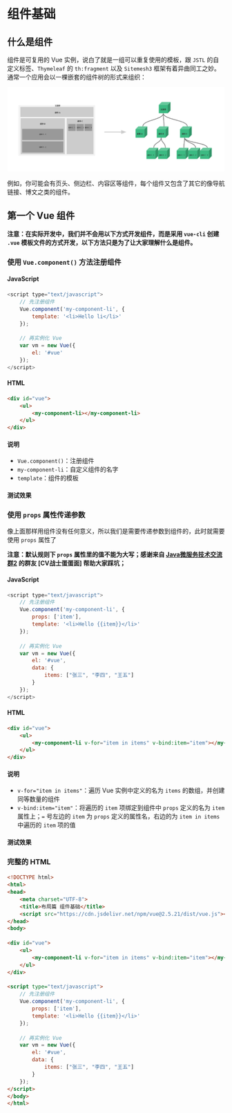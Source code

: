 # 组件基础

## 什么是组件

组件是可复用的 Vue 实例，说白了就是一组可以重复使用的模板，跟 `JSTL` 的自定义标签、`Thymeleaf` 的 `th:fragment` 以及 `Sitemesh3` 框架有着异曲同工之妙。通常一个应用会以一棵嵌套的组件树的形式来组织：

![41-001](../../../static/zh/js/vue/41-001.png)

例如，你可能会有页头、侧边栏、内容区等组件，每个组件又包含了其它的像导航链接、博文之类的组件。

## 第一个 Vue 组件

**注意：在实际开发中，我们并不会用以下方式开发组件，而是采用 `vue-cli` 创建 `.vue` 模板文件的方式开发，以下方法只是为了让大家理解什么是组件。**

### 使用 `Vue.component()` 方法注册组件

#### JavaScript

```javascript
<script type="text/javascript">
    // 先注册组件
    Vue.component('my-component-li', {
        template: '<li>Hello li</li>'
    });

    // 再实例化 Vue
    var vm = new Vue({
        el: '#vue'
    });
</script>
```



#### HTML

```html
<div id="vue">
    <ul>
        <my-component-li></my-component-li>
    </ul>
</div>
```



#### 说明

- `Vue.component()`：注册组件
- `my-component-li`：自定义组件的名字
- `template`：组件的模板

#### 测试效果



### 使用 `props` 属性传递参数

像上面那样用组件没有任何意义，所以我们是需要传递参数到组件的，此时就需要使用 `props` 属性了

**注意：默认规则下 `props` 属性里的值不能为大写；感谢来自 [Java微服务技术交流群2](https://shang.qq.com/wpa/qunwpa?idkey=7a848842e23f9a9178a7ec3c85c579b9c7acb41ac7c2ee65451152bb36b125d6) 的群友 [CV战士蛋蛋面] 帮助大家踩坑；**

#### JavaScript

```javascript
<script type="text/javascript">
    // 先注册组件
    Vue.component('my-component-li', {
        props: ['item'],
        template: '<li>Hello {{item}}</li>'
    });

    // 再实例化 Vue
    var vm = new Vue({
        el: '#vue',
        data: {
            items: ["张三", "李四", "王五"]
        }
    });
</script>
```





#### HTML

```html
<div id="vue">
    <ul>
        <my-component-li v-for="item in items" v-bind:item="item"></my-component-li>
    </ul>
</div>
```



#### 说明

- `v-for="item in items"`：遍历 Vue 实例中定义的名为 `items` 的数组，并创建同等数量的组件
- `v-bind:item="item"`：将遍历的 `item` 项绑定到组件中 `props` 定义的名为 `item` 属性上；`=` 号左边的 `item` 为 `props` 定义的属性名，右边的为 `item in items` 中遍历的 `item` 项的值

#### 测试效果



### 完整的 HTML

```html
<!DOCTYPE html>
<html>
<head>
    <meta charset="UTF-8">
    <title>布局篇 组件基础</title>
    <script src="https://cdn.jsdelivr.net/npm/vue@2.5.21/dist/vue.js"></script>
</head>
<body>

<div id="vue">
    <ul>
        <my-component-li v-for="item in items" v-bind:item="item"></my-component-li>
    </ul>
</div>

<script type="text/javascript">
    // 先注册组件
    Vue.component('my-component-li', {
        props: ['item'],
        template: '<li>Hello {{item}}</li>'
    });

    // 再实例化 Vue
    var vm = new Vue({
        el: '#vue',
        data: {
            items: ["张三", "李四", "王五"]
        }
    });
</script>
</body>
</html>
```